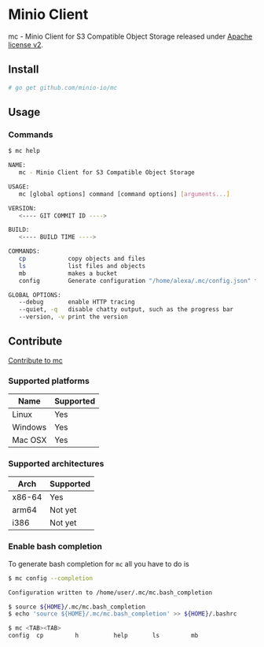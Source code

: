 # Minio Client

mc - Minio Client for S3 Compatible Object Storage released under [Apache license v2](./LICENSE).

## Install

```sh
# go get github.com/minio-io/mc
```

## Usage

### Commands
```sh
$ mc help

NAME:
   mc - Minio Client for S3 Compatible Object Storage

USAGE:
   mc [global options] command [command options] [arguments...]

VERSION:
   <---- GIT COMMIT ID ---->

BUILD:
   <---- BUILD TIME ---->

COMMANDS:
   cp	         copy objects and files
   ls	         list files and objects
   mb	         makes a bucket
   config        Generate configuration "/home/alexa/.mc/config.json" file.

GLOBAL OPTIONS:
   --debug       enable HTTP tracing
   --quiet, -q	 disable chatty output, such as the progress bar
   --version, -v print the version

```

## Contribute

[Contribute to mc](./CONTRIBUTING.md)

### Supported platforms

| Name  | Supported |
| ------------- | ------------- |
| Linux  | Yes  |
| Windows | Yes |
| Mac OSX | Yes |

### Supported architectures

| Arch | Supported |
| ------------- | ------------- |
| x86-64 | Yes |
| arm64 | Not yet|
| i386 | Not yet |

### Enable bash completion

To generate bash completion for ``mc`` all you have to do is

```sh
$ mc config --completion

Configuration written to /home/user/.mc/mc.bash_completion

$ source ${HOME}/.mc/mc.bash_completion
$ echo 'source ${HOME}/.mc/mc.bash_completion' >> ${HOME}/.bashrc

```

```sh
$ mc <TAB><TAB>
config  cp         h          help       ls         mb
```
